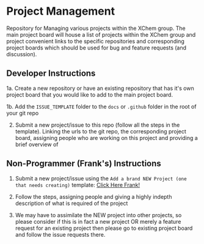 # Project Management
Repository for Managing various projects within the XChem group.
The main project board will house a list of projects within the XChem group and project convenient links to the specific repositories and corresponding project boards which should be used for bug and feature requests (and discussion).

## Developer Instructions

1a. Create a new repository or have an existing repository that has it's own project board that you would like to add to the main project board.

1b. Add the `ISSUE_TEMPLATE` folder to the `docs` or `.github` folder in the root of your git repo

2. Submit a new project/issue to this repo (follow all the steps in the template). Linking the urls to the git repo, the corresponding project board, assigning people who are working on this project and providing a brief overview of  

## Non-Programmer (Frank's) Instructions

1. Submit a new project/issue using the `Add a brand NEW Project (one that needs creating)` template: [Click Here Frank!](https://github.com/xchem/ProjectManagement/issues/new?assignees=&labels=PROJECT+-+NEEDS+INIT&template=add-a-brand-new-project--one-that-needs-creating-.md&title=%5BNEW+PROJECT%5D)

2. Follow the steps, assigning people and giving a highly indepth description of what is required of the project

3. We may have to assimilate the NEW project into other projects, so please consider if this is in fact a new project OR merely a feature request for an existing project then please go to existing project board and follow the issue requests there.

